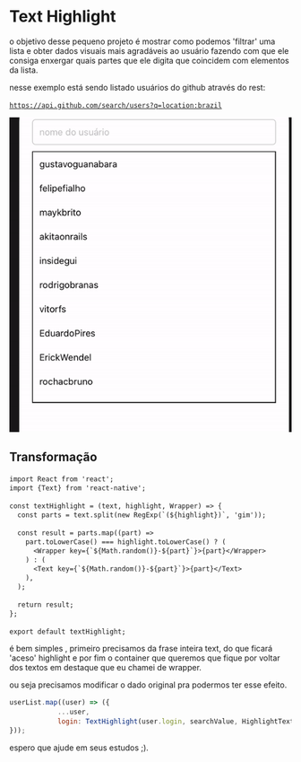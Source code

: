# Text Highlight

o objetivo desse pequeno projeto é mostrar como podemos 'filtrar' uma lista e obter dados visuais mais agradáveis ao usuário fazendo com que ele consiga enxergar quais partes que ele digita que coincidem com elementos da lista.

nesse exemplo está sendo listado usuários do github através do rest:

[`https://api.github.com/search/users?q=location:brazil`](https://api.github.com/search/users?q=location:brazil)

![.github/example.gif](.github/example.gif)

## Transformação

```tsx
import React from 'react';
import {Text} from 'react-native';

const textHighlight = (text, highlight, Wrapper) => {
  const parts = text.split(new RegExp(`(${highlight})`, 'gim'));

  const result = parts.map((part) =>
    part.toLowerCase() === highlight.toLowerCase() ? (
      <Wrapper key={`${Math.random()}-${part}`}>{part}</Wrapper>
    ) : (
      <Text key={`${Math.random()}-${part}`}>{part}</Text>
    ),
  );

  return result;
};

export default textHighlight;
```

é bem simples , primeiro precisamos da frase inteira text, do que ficará 'aceso'  highlight e por fim o container que queremos que fique por voltar dos textos em destaque que eu chamei de wrapper.

ou seja precisamos modificar o dado original pra podermos ter esse efeito.

```jsx
userList.map((user) => ({
            ...user,
            login: TextHighlight(user.login, searchValue, HighlightText),
}));
```

espero que ajude em seus estudos ;).